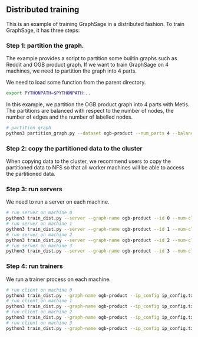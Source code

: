 ## Distributed training

This is an example of training GraphSage in a distributed fashion. To train GraphSage, it has three steps:

### Step 1: partition the graph.

The example provides a script to partition some builtin graphs such as Reddit and OGB product graph.
If we want to train GraphSage on 4 machines, we need to partition the graph into 4 parts.

We need to load some function from the parent directory.
```bash
export PYTHONPATH=$PYTHONPATH:..
```

In this example, we partition the OGB product graph into 4 parts with Metis. The partitions are balanced with respect to
the number of nodes, the number of edges and the number of labelled nodes.
```bash
# partition graph
python3 partition_graph.py --dataset ogb-product --num_parts 4 --balance_train --balance_edges
```

### Step 2: copy the partitioned data to the cluster

When copying data to the cluster, we recommend users to copy the partitioned data to NFS so that all worker machines
will be able to access the partitioned data.

### Step 3: run servers

We need to run a server on each machine.

```bash
# run server on machine 0
python3 train_dist.py --server --graph-name ogb-product --id 0 --num-client 4 --conf_path data/ogb-product.json --ip_config ip_config.txt
# run server on machine 1
python3 train_dist.py --server --graph-name ogb-product --id 1 --num-client 4 --conf_path data/ogb-product.json --ip_config ip_config.txt
# run server on machine 2
python3 train_dist.py --server --graph-name ogb-product --id 2 --num-client 4 --conf_path data/ogb-product.json --ip_config ip_config.txt
# run server on machine 3
python3 train_dist.py --server --graph-name ogb-product --id 3 --num-client 4 --conf_path data/ogb-product.json --ip_config ip_config.txt
```

### Step 4: run trainers
We run a trainer process on each machine.

```bash
# run client on machine 0
python3 train_dist.py --graph-name ogb-product --ip_config ip_config.txt --num-epochs 3 --num-client 4
# run client on machine 1
python3 train_dist.py --graph-name ogb-product --ip_config ip_config.txt --num-epochs 3 --num-client 4
# run client on machine 2
python3 train_dist.py --graph-name ogb-product --ip_config ip_config.txt --num-epochs 3 --num-client 4
# run client on machine 3
python3 train_dist.py --graph-name ogb-product --ip_config ip_config.txt --num-epochs 3 --num-client 4
```
